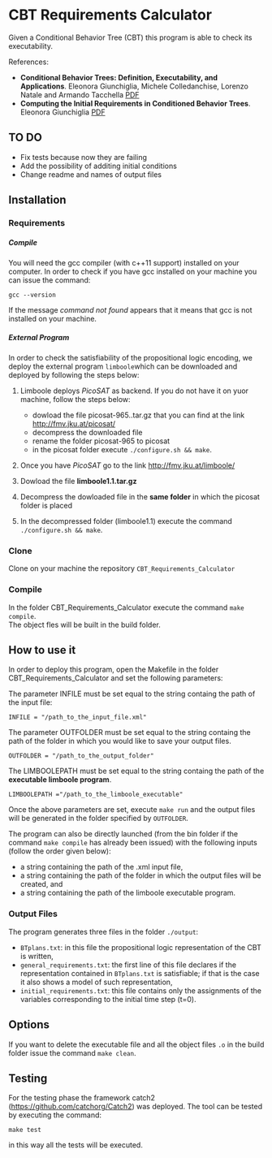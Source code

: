 # CBT Requirements Calculator

Given a Conditional Behavior Tree (CBT) this program is able to check its executability.

References:

* __Conditional Behavior Trees: Definition, Executability, and Applications__.
Eleonora Giunchiglia, Michele Colledanchise, Lorenzo Natale and Armando Tacchella [PDF](https://lornat75.github.io/papers/2019/giunchiglia-smc.pdf)
* __Computing the Initial Requirements in Conditioned Behavior Trees__.
Eleonora Giunchiglia [PDF](http://emas2018.dibris.unige.it/images/papers/EMAS18-08.pdf)

## TO DO

- Fix tests because now they are failing
- Add the possibility of additing initial conditions
- Change readme and names of output files 

## Installation

### Requirements 

##### Compile

You will need the gcc compiler (with c++11 support) installed on your computer. 
In order to check if you have gcc installed on your machine you can issue the command:

`gcc --version`

If the message  *command not found* appears that it means that gcc is not installed on your machine.  

##### External Program 

In order to check the satisfiability of the propositional logic encoding, we deploy the external program `limboole`which can be downloaded and deployed by following the steps below:

1. Limboole deploys *PicoSAT* as backend. If you do not have it on yuor machine, follow the steps below:

     * dowload the file picosat-965..tar.gz that you can find at the link http://fmv.jku.at/picosat/
     * decompress the downloaded file
     * rename the folder picosat-965 to picosat
     * in the picosat folder execute `./configure.sh && make`.

2. Once you have *PicoSAT* go to the link http://fmv.jku.at/limboole/
3. Dowload the file **limboole1.1.tar.gz**
4. Decompress the dowloaded file in the **same folder** in which the picosat folder is placed 
5. In the decompressed folder (limboole1.1) execute the command `./configure.sh && make`.

### Clone

Clone on your machine the repository `CBT_Requirements_Calculator`

### Compile 

In the folder CBT_Requirements_Calculator execute the command `make compile`.  
The object fles will be built in the build folder. 

## How to use it

In order to deploy this program, open the Makefile in the folder CBT_Requirements_Calculator and set the following parameters:

The parameter INFILE must be set equal to the string containg the path of the input file:

`INFILE = "/path_to_the_input_file.xml"`

The parameter OUTFOLDER must be set equal to the string containg the path of the folder in which you would like to save your output files. 

`OUTFOLDER = "/path_to_the_output_folder"`

The LIMBOOLEPATH  must be set equal to the string containg the path of the **executable limboole program**. 

`LIMBOOLEPATH ="/path_to_the_limboole_executable"`

Once the above parameters are set, execute `make run` and the output files will be generated in the folder specified by `OUTFOLDER`.

The program can also be directly launched (from the bin folder if the command `make compile` has already been issued) with the following inputs (follow the order given below):
- a string containing the path of the .xml input file,
- a string containing the path of the folder in which the output files will be created, and
- a string containing the path of the limboole executable program.

### Output Files

The program generates three files in the folder `./output`:
- `BTplans.txt`: in this file the propositional logic representation of the CBT is written,
- `general_requirements.txt`: the first line of this file declares if the representation contained in `BTplans.txt` is satisfiable; if that is the case it also shows a model of such representation, 
- `initial_requirements.txt`: this file contains only the assignments of the variables corresponding to the initial time step (t=0).

## Options

If you want to delete the executable file and all the object files `.o` in the build folder issue the command `make clean`.

## Testing

For the testing phase the framework catch2 (https://github.com/catchorg/Catch2) was deployed.
The tool can be tested by executing the command:

`make test`

in this way all the tests will be executed.

